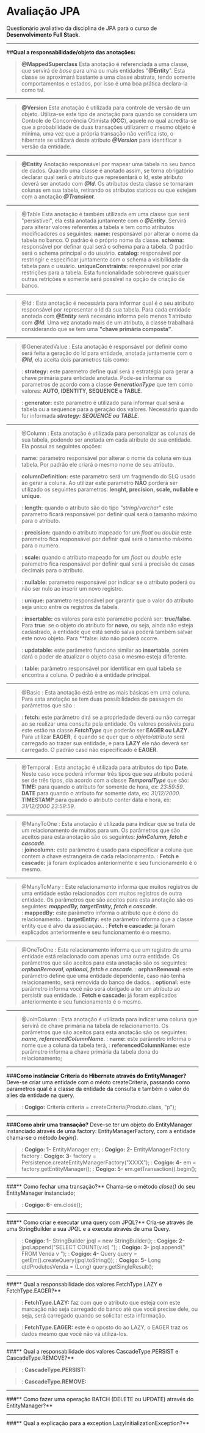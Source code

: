 **Avaliação JPA**
===============

Questionário avaliativo da disciplina de JPA  para o curso de **Desenvolvimento Full Stack**.  <i class="icon-desktop"></i>

--------------------------------

##**Qual a responsabilidade/objeto das anotações:**

> **@MappedSuperclass**
> Esta anotação é referenciada a uma classe, que servirá de _base_ para uma ou mais entidades "**@Entity**". Esta classe se aproximará bastante a uma classe abstrata, tendo somente comportamentos e estados, por isso é uma boa prática declara-la como tal.

-----------------------------
>**@Version**
> Esta anotação é utilizada para controle de versão de um objeto. Utiliza-se este tipo de anotação para quando se considera um Controle de Concorrência Otimista (**OCC**), aquele no qual acredita-se que a probabilidade de duas transações utilizarem o mesmo objeto é minima, uma vez que a própria transação não verifica isto, o hibernate se utilizará deste atributo _**@Version**_ para identificar a versão da entidade.

-----------------------------
>**@Entity**
> Anotação responsável por mapear uma tabela no seu banco de dados. Quando uma classe é anotado assim, se torna obrigatório declarar qual será o atributo que representará o Id, este atributo deverá ser anotado com _**@Id**_. Os atributos desta classe se tornaram colunas em sua tabela, retirando os atributos staticos ou que estejam com a anotação _**@Transient**_.

-----------------------------
>@Table
> Esta anotação é também utilizada em uma classe que será "persistível", ela está anotada juntamente com o _**@Entity**_. Servirá para alterar valores referentes a tabela e tem como atributos modificadores os seguintes:
> **name:** responsável por alterar o nome da tabela no banco. O padrão é o próprio nome da classe.
> **schema:** responsável por definar qual será o schema para a tabela. O padrão será o schema principal o do usuário.
> **catalog:** responsável por restringir e especificar juntamente com o schema a visibilidade da tabela para o usuário. 
> **uniqueConstraints:** responsável por criar restrições para a tabela. Esta funcionalidade sobrecreve quaisquer outras retrições e somente será possível na opção de criação de banco.

-----------------------------
>@Id
>: Esta anotação é necessária para informar qual é o seu atributo responsável por representar o Id da sua tabela. Para cada entidade anotada com _**@Entity**_ será necesário informa pelo menos **1** atributo com _**@Id**_. Uma vez anotado mais de um atributo, a classe trabalhará considerando que se tem uma **"chave primária composta"**.

-----------------------------
>@GeneratedValue
>: Esta anotação é responsável por definir como será feita a geração do Id para entidade, anotada juntamente com o _**@Id**_, ela aceita dois parametros tais como:

>: **strategy:** este paremetro define qual será a estratégia para gerar a chave primária para entidade anotada. Pode-se informar os parametros de acordo com a classe _**GenerationType**_ que tem como valores: **AUTO, IDENTITY, SEQUENCE e TABLE**.

>: **generator:** este parametro é utilizado para informar qual será a tabela ou a sequence para a geração dos valores. Necessário quando for informada _**strategy: SEQUENCE ou TABLE**_.

-----------------------------
>@Column
>: Esta anotação é utilizada para personalizar as colunas de sua tabela, podendo ser anotada em cada atributo de sua entidade. Ela possui as seguintes opções:

> **name:** parametro responsável por alterar o nome da coluna em sua tabela. Por padrão ele criará o mesmo nome de seu atributo.

> **columnDefinition:**  este parametro será um fragmendo do SLQ usado ao gerar a coluna. Ao utilizar este parametro **NÃO** porderá ser utilizado os seguintes parametros: **lenght, precision, scale, nullable e unique**.

>: **length:**  quando o atributo são do tipo _"string/varchar"_ este parametro ficará responsável por definir qual será o tamanho máximo para o atributo.

>: **precision:** quando o atributo mapeado for um _float_ ou _double_ este paremetro fica responsável por definir qual será o tamanho máximo para o numero.

>: **scale:**  quando o atributo mapeado for um _float_ ou _double_ este paremetro fica responsável por definir qual será a precisão de casas decimais para o atributo.

>: **nullable:**  parametro responsável por indicar se o atributo poderá ou não ser nulo ao inserir um novo registro.

>: **unique:**  parametro responsável por garantir que o valor do atributo seja unico entre os registros da tabela.

>: **insertable:**  os valores para este parametro poderá ser: **true/false**. 
Para **true**: se o objeto do atributo for **novo**, ou seja, ainda não esteja cadastrado, a entidade que está sendo salva poderá também salvar este novo objeto. Para **false: isto não poderá ocorre.

>: **updatable:**  este parâmetro funciona similar ao **insertable**, porém dará o poder de atualizar o objeto casa o mesmo esteja diferente.

>: **table:**  parâmetro responsável por identificar em qual tabela se encontra a coluna. O padrão é a entidade principal.

-----------------------------
>@Basic
>: Esta anotação está entre as mais básicas em uma coluna. Para esta anotação se tem duas possibilidades de passagem de parâmetros que são : 

>: **fetch:** este parâmetro dirá se a propriedade deverá ou não carregar ao se realizar uma consulta pela entidade. Os valores possíveis para este estão na classe _**FetchType**_ que poderão ser **EAGER ou LAZY**.
>Para utilizar **EAGER**, é quando se quer que o _objeto/atributo_ será carregado ao trazer sua entidade, e para **LAZY** ele não deverá ser carregado. O padrão caso não especificado é **EAGER**.

-----------------------------
>@Temporal
>: Esta anotação é utilizada para atributos do tipo **Date**. Neste caso voce poderá informar três tipos que seu atributo poderá ser de três tipos, dia acordo com a classe _**TemporalType**_ que são:
> **TIME:** para quando o atributo for somente de hora, ex: _23:59:59_.
> **DATE** para quando o atributo for somente data, ex: _31/12/2000_.
> **TIMESTAMP** para quando o atributo conter data e hora, ex: _31/12/2000 23:59:59_. 

-----------------------------
>@ManyToOne
>:  Esta anotação é utilizada para indicar que se trata de um relacionamento de muitos para um. Os parâmetros que são aceitos para esta anotação são os seguintes: _**joinColumn, fetch e cascade**_.  
>: **joincolumn:** este parâmetro é usado para especificar a coluna que contem a chave estrangeira de cada relacionamento.
>: **Fetch e cascade:** já foram explicados anteriormente e seu funcionamento é o mesmo.


-----------------------------
>@ManyToMany
>: Este relacionamento informa que muitos registros de uma entidade estão relacionados com muitos registros de outra entidade. Os parâmetros que são aceitos para esta anotação são os seguintes: _**mappedBy, targetEntity, fetch e cascade**_.  
>: **mappedBy:** este parâmetro informa o atributo que é dono do relacionamento.
>: **targetEntity:** este parâmetro informa que a classe entity que é alvo da associação..
>: **Fetch e cascade:** já foram explicados anteriormente e seu funcionamento é o mesmo.

-----------------------------
>@OneToOne
>: Este relacionamento informa que um registro de uma entidade está relacionado com apenas uma outra entidade. Os parâmetros que são aceitos para esta anotação são os seguintes: _**orphanRemoval, optional, fetch e cascade**_. 
>: **orphanRemoval:** este parâmetro define que uma entidade dependente, caso não tenha relacionamento, será removida do banco de dados.
>: **optional:** este parâmetro informa você não será obrigado a ter um atributo ao persistir sua entidade.
>: **Fetch e cascade:** já foram explicados anteriormente e seu funcionamento é o mesmo.
-----------------------------
>@JoinColumn
>:  Esta anotação é utilizada para indicar uma coluna que servirá de chave primária na tabela de relacionamento. Os parâmetros que são aceitos para esta anotação são os seguintes: _**name, referencedColumnName**_. 
>: **name:** este parâmetro informa o nome que a coluna da tabela terá, 
>: **referencedColumnName:** este parâmetro informa a chave primária da tabela dona do relacionamento; 


---------------------------------------
###**Como instânciar Criteria do Hibernate através do EntityManager?**
Deve-se criar uma entidade com o méoto createCriteria, passando como parametros qual é a classe da entidade da consulta e também o valor do alies da entidade na query.

>: **Cogigo:** Criteria criteria = createCriteria(Produto.class, "p");

---------------------------------------
###**Como abrir uma transação?**
Deve-se ter um objeto do EntityManager instanciado através de uma factory: EntityManagerFactory, com a entidade chama-se o método _begin()_.

>: **Cogigo: 1-** EntityManager em;
>: **Cogigo: 2-** EntityManagerFactory factory
>: **Cogigo: 3-** factory = Persistence.createEntityManagerFactory("XXXX");
>: **Cogigo: 4-** em = factory.getEntityManager();
>: **Cogigo: 5-** em.getTransaction().begin();

---------------------------------------
###** Como fechar uma transação?**
Chama-se o método _close()_ do seu EntityManager instanciado;

>: **Cogigo: 6-** em.close();

---------------------------------------
###** Como criar e executar uma query com JPQL?**
Cria-se através de uma StringBuilder a sua JPQL e a executa através de uma Query.

>: **Cogigo: 1-** StringBuilder jpql = new StringBuilder();
>: **Cogigo: 2-** jpql.append("SELECT COUNT(v.id) ");
>: **Cogigo: 3-** jpql.append(" FROM Venda v ");
>: **Cogigo: 4-** Query query = getEm().createQuery(jpql.toString());
>: **Cogigo: 5-** Long qtdProdutosVenda = (Long) query.getSingleResult();

---------------------------------------
###** Qual a responsabilidade dos valores FetchType.LAZY e FetchType.EAGER?**

>: **FetchType.LAZY:** faz com que o atributo que esteja com este marcação não seja carregado do banco até que você precise dele, ou seja, será carregado quando se solicitar esta informação.

>: **FetchType.EAGER:** este é o oposto do ao LAZY, o EAGER traz os dados mesmo que você não vá utilizá-los.

---------------------------------------
###** Qual a responsabilidade dos valores CascadeType.PERSIST e CascadeType.REMOVE?**

>: **CascadeType.PERSIST:** 

>: **CascadeType.REMOVE:** 

---------------------------------------
###** Como fazer uma operação BATCH (DELETE ou UPDATE) através do EntityManager?**


---------------------------------------
###** Qual a explicação para a exception LazyInitializationException?**


 
